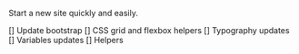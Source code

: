 Start a new site quickly and easily.

[] Update bootstrap
[] CSS grid and flexbox helpers
[] Typography updates
[] Variables updates
[] Helpers
